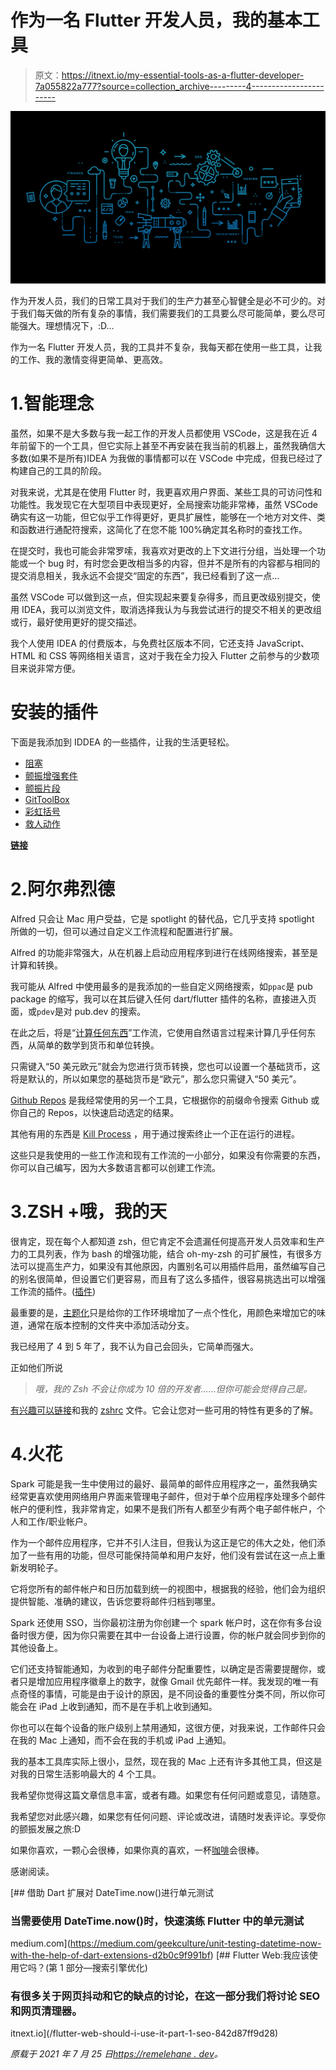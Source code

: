 # 作为一名 Flutter 开发人员，我的基本工具

> 原文：<https://itnext.io/my-essential-tools-as-a-flutter-developer-7a055822a777?source=collection_archive---------4----------------------->

![](img/cba9f89c48abaf37a38ade2f6452e74e.png)

作为开发人员，我们的日常工具对于我们的生产力甚至心智健全是必不可少的。对于我们每天做的所有复杂的事情，我们需要我们的工具要么尽可能简单，要么尽可能强大。理想情况下，:D…

作为一名 Flutter 开发人员，我的工具并不复杂，我每天都在使用一些工具，让我的工作、我的激情变得更简单、更高效。

# 1.智能理念

虽然，如果不是大多数与我一起工作的开发人员都使用 VSCode，这是我在近 4 年前留下的一个工具，但它实际上甚至不再安装在我当前的机器上，虽然我确信大多数(如果不是所有)IDEA 为我做的事情都可以在 VSCode 中完成，但我已经过了构建自己的工具的阶段。

对我来说，尤其是在使用 Flutter 时，我更喜欢用户界面、某些工具的可访问性和功能性。我发现它在大型项目中表现更好，全局搜索功能非常棒，虽然 VSCode 确实有这一功能，但它似乎工作得更好，更具扩展性，能够在一个地方对文件、类和函数进行通配符搜索，这简化了在您不能 100%确定其名称时的查找工作。

在提交时，我也可能会非常罗嗦，我喜欢对更改的上下文进行分组，当处理一个功能或一个 bug 时，有时您会更改相当多的内容，但并不是所有的内容都与相同的提交消息相关，我永远不会提交“固定的东西”，我已经看到了这一点…

虽然 VSCode 可以做到这一点，但实现起来要复杂得多，而且更改级别提交，使用 IDEA，我可以浏览文件，取消选择我认为与我尝试进行的提交不相关的更改组或行，最好使用更好的提交描述。

我个人使用 IDEA 的付费版本，与免费社区版本不同，它还支持 JavaScript、HTML 和 CSS 等网络相关语言，这对于我在全力投入 Flutter 之前参与的少数项目来说非常方便。

# 安装的插件

下面是我添加到 IDDEA 的一些插件，让我的生活更轻松。

*   [阻塞](https://plugins.jetbrains.com/plugin/12129-bloc)
*   [颤振增强套件](https://plugins.jetbrains.com/plugin/12693-flutter-enhancement-suite)
*   [颤振片段](https://plugins.jetbrains.com/plugin/12348-flutter-snippets)
*   [GitToolBox](https://plugins.jetbrains.com/plugin/7499-gittoolbox)
*   [彩虹括号](https://plugins.jetbrains.com/plugin/10080-rainbow-brackets)
*   [救人动作](https://plugins.jetbrains.com/plugin/7642-save-actions)

[**链接**](https://www.jetbrains.com/idea/download/)

# 2.阿尔弗烈德

Alfred 只会让 Mac 用户受益，它是 spotlight 的替代品，它几乎支持 spotlight 所做的一切，但可以通过自定义工作流程和配置进行扩展。

Alfred 的功能非常强大，从在机器上启动应用程序到进行在线网络搜索，甚至是计算和转换。

我可能从 Alfred 中使用最多的是我添加的一些自定义网络搜索，如`ppac`是 pub package 的缩写，我可以在其后键入任何 dart/flutter 插件的名称，直接进入页面，或`pdev`是对 pub.dev 的搜索。

在此之后，将是“[计算任何东西](https://github.com/biati-digital/alfred-calculate-anything)”工作流，它使用自然语言过程来计算几乎任何东西，从简单的数学到货币和单位转换。

只需键入“50 美元欧元”就会为您进行货币转换，您也可以设置一个基础货币，这将是默认的，所以如果您的基础货币是“欧元”，那么您只需键入“50 美元”。

[Github Repos](https://github.com/edgarjs/alfred-github-repos) 是我经常使用的另一个工具，它根据你的前缀命令搜索 Github 或你自己的 Repos，以快速启动选定的结果。

其他有用的东西是 [Kill Process](https://github.com/nathangreenstein/alfred-process-killer) ，用于通过搜索终止一个正在运行的进程。

这些只是我使用的一些工作流和现有工作流的一小部分，如果没有你需要的东西，你可以自己编写，因为大多数语言都可以创建工作流。

# 3.ZSH +哦，我的天

很肯定，现在每个人都知道 zsh，但它肯定不会遗漏任何提高开发人员效率和生产力的工具列表，作为 bash 的增强功能，结合 oh-my-zsh 的可扩展性，有很多方法可以提高生产力，如果没有其他原因，内置别名可以用插件启用，虽然编写自己的别名很简单，但设置它们更容易，而且有了这么多插件，很容易挑选出可以增强工作流的插件。([插件](https://github.com/ohmyzsh/ohmyzsh/wiki/Plugins))

最重要的是，[主题化](https://github.com/ohmyzsh/ohmyzsh/wiki/Themes)只是给你的工作环境增加了一点个性化，用颜色来增加它的味道，通常在版本控制的文件夹中添加活动分支。

我已经用了 4 到 5 年了，我不认为自己会回头，它简单而强大。

正如他们所说

> *哦，我的 Zsh 不会让你成为 10 倍的开发者……但你可能会觉得自己是。*

[有兴趣可以链接](https://ohmyz.sh)和我的 [zshrc](https://gist.github.com/RemeJuan/ba8dc0fbcea4d3709b1ef7640d58c572) 文件。它会让您对一些可用的特性有更多的了解。

# 4.火花

Spark 可能是我一生中使用过的最好、最简单的邮件应用程序之一，虽然我确实经常更喜欢使用网络用户界面来管理电子邮件，但对于单个应用程序处理多个邮件帐户的便利性，我非常肯定，如果不是我们所有人都至少有两个电子邮件帐户，个人和工作/职业帐户。

作为一个邮件应用程序，它并不引人注目，但我认为这正是它的伟大之处，他们添加了一些有用的功能，但尽可能保持简单和用户友好，他们没有尝试在这一点上重新发明轮子。

它将您所有的邮件帐户和日历加载到统一的视图中，根据我的经验，他们会为组织提供智能、准确的建议，告诉您要将邮件归档到哪里。

Spark 还使用 SSO，当你最初注册为你创建一个 spark 帐户时，这在你有多台设备时很方便，因为你只需要在其中一台设备上进行设置，你的帐户就会同步到你的其他设备上。

它们还支持智能通知，为收到的电子邮件分配重要性，以确定是否需要提醒你，或者只是增加应用程序徽章上的数字，就像 Gmail 优先邮件一样。我发现的唯一有点奇怪的事情，可能是由于设计的原因，是不同设备的重要性分类不同，所以你可能会在 iPad 上收到通知，而不是在手机上收到通知。

你也可以在每个设备的账户级别上禁用通知，这很方便，对我来说，工作邮件只会在我的 Mac 上通知，而不会在我的手机或 iPad 上通知。

我的基本工具库实际上很小，显然，现在我的 Mac 上还有许多其他工具，但这是对我的日常生活影响最大的 4 个工具。

我希望你觉得这篇文章信息丰富，或者有趣。如果您有任何问题或意见，请随意。

我希望您对此感兴趣，如果您有任何问题、评论或改进，请随时发表评论。享受你的颤振发展之旅:D

如果你喜欢，一颗心会很棒，如果你真的喜欢，一杯[咖啡](https://www.buymeacoffee.com/remelehane)会很棒。

感谢阅读。

[](https://medium.com/geekculture/unit-testing-datetime-now-with-the-help-of-dart-extensions-d2b0c9f991bf) [## 借助 Dart 扩展对 DateTime.now()进行单元测试

### 当需要使用 DateTime.now()时，快速演练 Flutter 中的单元测试

medium.com](https://medium.com/geekculture/unit-testing-datetime-now-with-the-help-of-dart-extensions-d2b0c9f991bf) [](/flutter-web-should-i-use-it-part-1-seo-842d87ff9d28) [## Flutter Web:我应该使用它吗？(第 1 部分—搜索引擎优化)

### 有很多关于网页抖动和它的缺点的讨论，在这一部分我们将讨论 SEO 和网页清理器。

itnext.io](/flutter-web-should-i-use-it-part-1-seo-842d87ff9d28) 

*原载于 2021 年 7 月 25 日*[*https://remelehane . dev*](https://remelehane.dev/posts/my-essential-tools-as-a-flutter-developer/)*。*